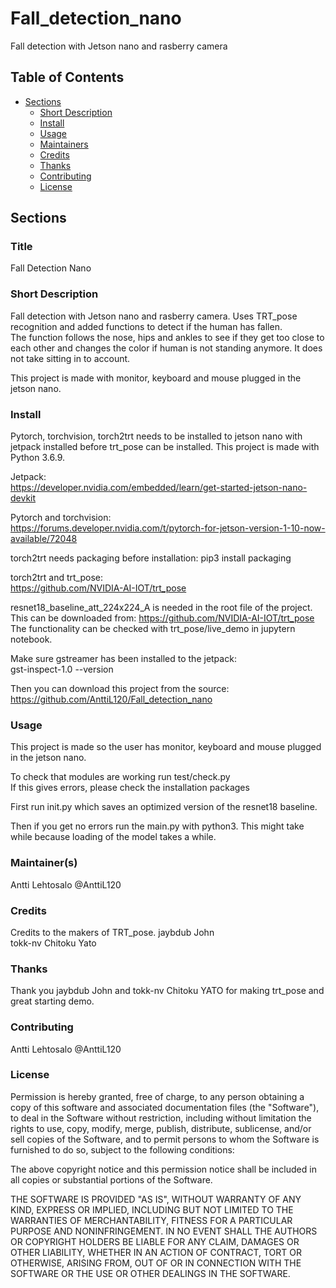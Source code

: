 # Fall_detection_nano
Fall detection with Jetson nano and rasberry camera


## Table of Contents

- [Sections](#sections)
  - [Short Description](#short-description)
  - [Install](#install)
  - [Usage](#usage)
  - [Maintainers](#maintainers)
  - [Credits](#credits)
  - [Thanks](#thanks)
  - [Contributing](#contributing)
  - [License](#license)

## Sections

### Title
Fall Detection Nano


### Short Description
Fall detection with Jetson nano and rasberry camera.
Uses TRT_pose recognition and added functions to detect if the human has fallen.  
The function follows the nose, hips and ankles to see if they get too close to each other and changes the color if human is not standing anymore.
It does not take sitting in to account.  

This project is made with monitor, keyboard and mouse plugged in the jetson nano.

### Install
Pytorch, torchvision, torch2trt needs to be installed to jetson nano with jetpack installed before trt_pose can be installed. 
This project is made with Python 3.6.9.  

Jetpack:  
https://developer.nvidia.com/embedded/learn/get-started-jetson-nano-devkit 

Pytorch and torchvision:  
https://forums.developer.nvidia.com/t/pytorch-for-jetson-version-1-10-now-available/72048 

torch2trt needs packaging before installation:
pip3 install packaging

torch2trt and trt_pose:  
https://github.com/NVIDIA-AI-IOT/trt_pose  

resnet18_baseline_att_224x224_A is needed in the root file of the project.  
This can be downloaded from: https://github.com/NVIDIA-AI-IOT/trt_pose  
The functionality can be checked with trt_pose/live_demo in jupytern notebook.  

Make sure gstreamer has been installed to the jetpack:  
gst-inspect-1.0 --version  

Then you can download this project from the source:  
https://github.com/AnttiL120/Fall_detection_nano  

### Usage
This project is made so the user has monitor, keyboard and mouse plugged in the jetson nano.  

To check that modules are working run test/check.py  
If this gives errors, please check the installation packages

First run init.py which saves an optimized version of the resnet18 baseline.  

Then if you get no errors run the main.py with python3.
This might take while because loading of the model takes a while.

### Maintainer(s)
Antti Lehtosalo @AnttiL120

### Credits

Credits to the makers of TRT_pose.
jaybdub John  
tokk-nv Chitoku Yato

### Thanks
Thank you jaybdub John and tokk-nv Chitoku YATO for making trt_pose and great starting demo.

### Contributing
Antti Lehtosalo @AnttiL120

### License

Permission is hereby granted, free of charge, to any person obtaining a copy of this software and associated documentation files (the "Software"), to deal in the Software without restriction, including without limitation the rights to use, copy, modify, merge, publish, distribute, sublicense, and/or sell copies of the Software, and to permit persons to whom the Software is furnished to do so, subject to the following conditions:  

The above copyright notice and this permission notice shall be included in all copies or substantial portions of the Software.  

THE SOFTWARE IS PROVIDED "AS IS", WITHOUT WARRANTY OF ANY KIND, EXPRESS OR IMPLIED, INCLUDING BUT NOT LIMITED TO THE WARRANTIES OF MERCHANTABILITY, FITNESS FOR A PARTICULAR PURPOSE AND NONINFRINGEMENT. IN NO EVENT SHALL THE AUTHORS OR COPYRIGHT HOLDERS BE LIABLE FOR ANY CLAIM, DAMAGES OR OTHER LIABILITY, WHETHER IN AN ACTION OF CONTRACT, TORT OR OTHERWISE, ARISING FROM, OUT OF OR IN CONNECTION WITH THE SOFTWARE OR THE USE OR OTHER DEALINGS IN THE SOFTWARE.
